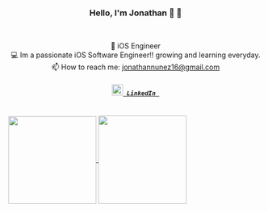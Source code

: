 <h3 align="center">Hello, I'm Jonathan 👋</a> 👋</h3>
<br>
<p align="center">
  🍎 iOS Engineer
  <br>
  💻  Im a passionate iOS Software Engineer!! growing and learning everyday.
  <br>
  📫 How to reach me: <a href="mailto: jonathannunez16@gmail.com">jonathannunez16@gmail.com</a>
  
   <h5 align="center">
    <code><a href="https://www.linkedin.com/in/jonathan-nunez-/"><img width="22" src="https://res.cloudinary.com/dkevcmz3i/image/upload/v1620506336/Personal/Github%20front%20readme/linkedin_wzkegb.svg"> LinkedIn </a></code>
  </h5>
</p>





<div style="display:flex;">
<p align=center>
  <a href="https://github.com/anuraghazra/github-readme-stats" title="Go to Source.">
    <img height=174 align="center" src="https://github-readme-stats.vercel.app/api?username=jona1995n&show_icons=true">
  </a>
  <a href="https://github.com/anuraghazra/github-readme-stats">
  <img height=175 align="center" src="https://github-readme-stats.vercel.app/api/top-langs/?username=jona1995n&langs_count=10&layout=compact" />
  </a>
  </p>
  </div>
